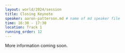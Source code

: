 ```yaml
---
layout: world/2024/session
title: Closing Keynote
speaker: aaron-patterson.md # name of md speaker file
time: 16:30 - 17:30
location: Track 1
running_order: 12
---
```


More information coming soon.
